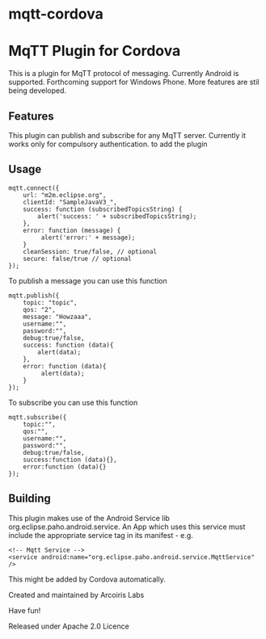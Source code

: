 mqtt-cordova
============

# MqTT Plugin for Cordova

This is a plugin for MqTT protocol of messaging. Currently Android is supported. Forthcoming support for Windows Phone. More features are stil being developed.

## Features

This plugin can publish and subscribe for any MqTT server. Currently it works only for compulsory authentication.
to add the plugin 

## Usage

```
mqtt.connect({
    url: "m2m.eclipse.org",
    clientId: "SampleJavaV3_",
    success: function (subscribedTopicsString) {
        alert('success: ' + subscribedTopicsString);
    },
    error: function (message) {
         alert('error:' + message);
    }    
	cleanSession: true/false, // optional
    secure: false/true // optional
});
```

To publish a message you can use this function

```
mqtt.publish({
    topic: "topic",
    qos: "2",
    message: "Howzaaa",
	username:"",
	password:"",
	debug:true/false,
    success: function (data){
        alert(data);
    },
    error: function (data){
         alert(data);
    }
});
```

To subscribe you can use this function

```
mqtt.subscribe({
	topic:"",
	qos:"",
	username:"",
	password:"",
	debug:true/false,
	success:function (data){},
	error:function (data){}
});
```

## Building

This plugin makes use of the Android Service lib org.eclipse.paho.android.service. An App which uses this service must
include the appropriate service tag in its manifest - e.g.

	<!-- Mqtt Service -->
	<service android:name="org.eclipse.paho.android.service.MqttService" />
	
This might be added by Cordova automatically.


Created and maintained by Arcoiris Labs

Have fun!

Released under Apache 2.0 Licence
